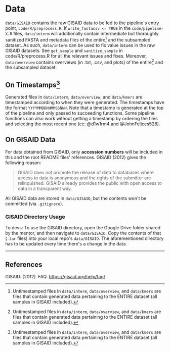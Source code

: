 # Data
`data/GISAID` contains the raw GISAID data to be fed to the pipeline's entry point, `code/R/preprocess.R`.
If `write_fastacsv <- TRUE` in the `code/pipeline-X.R` files, `data/interm` will additionally contain intermediate but thoroughly sanitized FASTA and metadata files of the entire[^1] and the subsampled dataset.
As such, `data/interm` can be used to fix value issues in the raw GISAID datasets.
See `get_sample` and `sanitize_sample` in code/R/preprocess.R for all the relevant issues and fixes.
Moreover, `data/overview` contains overviews (in .txt, .csv, and plots) of the entire[^1] and the subsampled dataset.

## On Timestamps[^1]
Generated files in `data/interm`, `data/overview`, and `data/kmers` are timestamped according to
when they were generated. The timestamps have the format `YYYYMMDDHHMMSSNNN`. Note that
a timestamp is generated at the top of the pipeline and only passed to succeeding functions.
Some pipeline functions can also work without getting a timestamp by ordering the files
and selecting the most recent one (cc: @d1w1rm4 and @JohnFelices528).

[^1]: Untimestamped files in `data/interm`, `data/overview`, and `data/kmers` are
files that contain generated data pertaining to the ENTIRE dataset (all samples in GISAID included).

## On GISAID Data
For data obtained from GISAID, only **accession numbers** will be included in this and the root README files' references. GISAID (2012) gives the following reason:

> GISAID does not promote the release of data to databases where access to data is anonymous and the rights of the submitter are relinquished.  GISAID already provides the public with open access to data in a transparent way.

All GISAID data are stored in `data/GISAID`, but the contents won't be committed (via `.gitignore`).

### GISAID Directory Usage
To devs: To use the GISAID directory, open the Google Drive folder shared by the mentor, and then navigate to `data/GISAID`. Copy the contents of that (`.tar` files) into your local repo's `data/GISAID`. The aforementioned directory has to be updated every time there's a change in the data.

---
## References
GISAID. (2012). FAQ. https://gisaid.org/help/faq/
